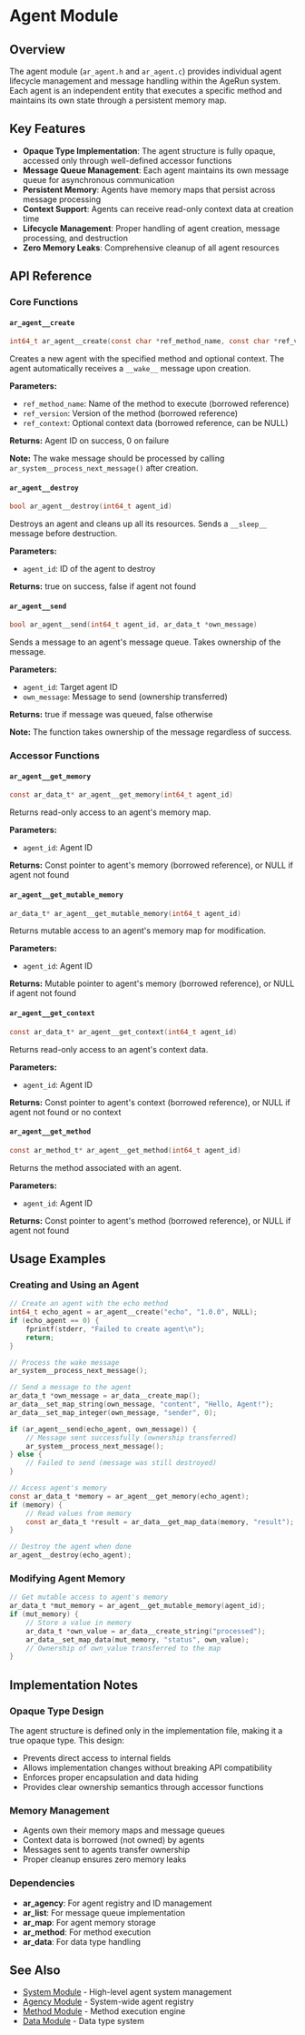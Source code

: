 # Agent Module

## Overview

The agent module (`ar_agent.h` and `ar_agent.c`) provides individual agent lifecycle management and message handling within the AgeRun system. Each agent is an independent entity that executes a specific method and maintains its own state through a persistent memory map.

## Key Features

- **Opaque Type Implementation**: The agent structure is fully opaque, accessed only through well-defined accessor functions
- **Message Queue Management**: Each agent maintains its own message queue for asynchronous communication
- **Persistent Memory**: Agents have memory maps that persist across message processing
- **Context Support**: Agents can receive read-only context data at creation time
- **Lifecycle Management**: Proper handling of agent creation, message processing, and destruction
- **Zero Memory Leaks**: Comprehensive cleanup of all agent resources

## API Reference

### Core Functions

#### `ar_agent__create`
```c
int64_t ar_agent__create(const char *ref_method_name, const char *ref_version, const ar_data_t *ref_context)
```
Creates a new agent with the specified method and optional context. The agent automatically receives a `__wake__` message upon creation.

**Parameters:**
- `ref_method_name`: Name of the method to execute (borrowed reference)
- `ref_version`: Version of the method (borrowed reference)
- `ref_context`: Optional context data (borrowed reference, can be NULL)

**Returns:** Agent ID on success, 0 on failure

**Note:** The wake message should be processed by calling `ar_system__process_next_message()` after creation.

#### `ar_agent__destroy`
```c
bool ar_agent__destroy(int64_t agent_id)
```
Destroys an agent and cleans up all its resources. Sends a `__sleep__` message before destruction.

**Parameters:**
- `agent_id`: ID of the agent to destroy

**Returns:** true on success, false if agent not found

#### `ar_agent__send`
```c
bool ar_agent__send(int64_t agent_id, ar_data_t *own_message)
```
Sends a message to an agent's message queue. Takes ownership of the message.

**Parameters:**
- `agent_id`: Target agent ID
- `own_message`: Message to send (ownership transferred)

**Returns:** true if message was queued, false otherwise

**Note:** The function takes ownership of the message regardless of success.

### Accessor Functions

#### `ar_agent__get_memory`
```c
const ar_data_t* ar_agent__get_memory(int64_t agent_id)
```
Returns read-only access to an agent's memory map.

**Parameters:**
- `agent_id`: Agent ID

**Returns:** Const pointer to agent's memory (borrowed reference), or NULL if agent not found

#### `ar_agent__get_mutable_memory`
```c
ar_data_t* ar_agent__get_mutable_memory(int64_t agent_id)
```
Returns mutable access to an agent's memory map for modification.

**Parameters:**
- `agent_id`: Agent ID

**Returns:** Mutable pointer to agent's memory (borrowed reference), or NULL if agent not found

#### `ar_agent__get_context`
```c
const ar_data_t* ar_agent__get_context(int64_t agent_id)
```
Returns read-only access to an agent's context data.

**Parameters:**
- `agent_id`: Agent ID

**Returns:** Const pointer to agent's context (borrowed reference), or NULL if agent not found or no context

#### `ar_agent__get_method`
```c
const ar_method_t* ar_agent__get_method(int64_t agent_id)
```
Returns the method associated with an agent.

**Parameters:**
- `agent_id`: Agent ID

**Returns:** Const pointer to agent's method (borrowed reference), or NULL if agent not found

## Usage Examples

### Creating and Using an Agent

```c
// Create an agent with the echo method
int64_t echo_agent = ar_agent__create("echo", "1.0.0", NULL);
if (echo_agent == 0) {
    fprintf(stderr, "Failed to create agent\n");
    return;
}

// Process the wake message
ar_system__process_next_message();

// Send a message to the agent
ar_data_t *own_message = ar_data__create_map();
ar_data__set_map_string(own_message, "content", "Hello, Agent!");
ar_data__set_map_integer(own_message, "sender", 0);

if (ar_agent__send(echo_agent, own_message)) {
    // Message sent successfully (ownership transferred)
    ar_system__process_next_message();
} else {
    // Failed to send (message was still destroyed)
}

// Access agent's memory
const ar_data_t *memory = ar_agent__get_memory(echo_agent);
if (memory) {
    // Read values from memory
    const ar_data_t *result = ar_data__get_map_data(memory, "result");
}

// Destroy the agent when done
ar_agent__destroy(echo_agent);
```

### Modifying Agent Memory

```c
// Get mutable access to agent's memory
ar_data_t *mut_memory = ar_agent__get_mutable_memory(agent_id);
if (mut_memory) {
    // Store a value in memory
    ar_data_t *own_value = ar_data__create_string("processed");
    ar_data__set_map_data(mut_memory, "status", own_value);
    // Ownership of own_value transferred to the map
}
```

## Implementation Notes

### Opaque Type Design

The agent structure is defined only in the implementation file, making it a true opaque type. This design:
- Prevents direct access to internal fields
- Allows implementation changes without breaking API compatibility
- Enforces proper encapsulation and data hiding
- Provides clear ownership semantics through accessor functions

### Memory Management

- Agents own their memory maps and message queues
- Context data is borrowed (not owned) by agents
- Messages sent to agents transfer ownership
- Proper cleanup ensures zero memory leaks

### Dependencies

- **ar_agency**: For agent registry and ID management
- **ar_list**: For message queue implementation
- **ar_map**: For agent memory storage
- **ar_method**: For method execution
- **ar_data**: For data type handling

## See Also

- [System Module](ar_system.h) - High-level agent system management
- [Agency Module](ar_agency.h) - System-wide agent registry
- [Method Module](ar_method.md) - Method execution engine
- [Data Module](ar_data.md) - Data type system